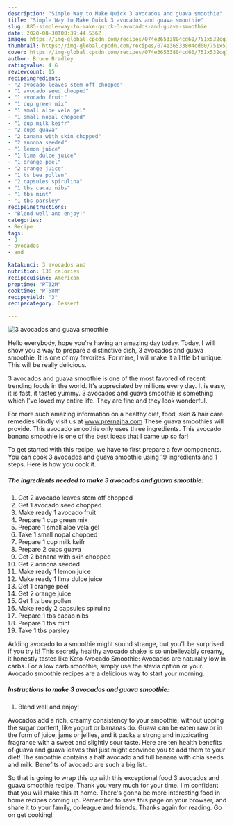 ```yaml
---
description: "Simple Way to Make Quick 3 avocados and guava smoothie"
title: "Simple Way to Make Quick 3 avocados and guava smoothie"
slug: 885-simple-way-to-make-quick-3-avocados-and-guava-smoothie
date: 2020-08-30T00:39:44.536Z
image: https://img-global.cpcdn.com/recipes/074e36533804cd60/751x532cq70/3-avocados-and-guava-smoothie-recipe-main-photo.jpg
thumbnail: https://img-global.cpcdn.com/recipes/074e36533804cd60/751x532cq70/3-avocados-and-guava-smoothie-recipe-main-photo.jpg
cover: https://img-global.cpcdn.com/recipes/074e36533804cd60/751x532cq70/3-avocados-and-guava-smoothie-recipe-main-photo.jpg
author: Bruce Bradley
ratingvalue: 4.6
reviewcount: 15
recipeingredient:
- "2 avocado leaves stem off chopped"
- "1 avocado seed chopped"
- "1 avocado fruit"
- "1 cup green mix"
- "1 small aloe vela gel"
- "1 small nopal chopped"
- "1 cup milk keifr"
- "2 cups guava"
- "2 banana with skin chopped"
- "2 annona seeded"
- "1 lemon juice"
- "1 lima dulce juice"
- "1 orange peel"
- "2 orange juice"
- "1 ts bee pollen"
- "2 capsules spirulina"
- "1 tbs cacao nibs"
- "1 tbs mint"
- "1 tbs parsley"
recipeinstructions:
- "Blend well and enjoy!"
categories:
- Recipe
tags:
- 3
- avocados
- and

katakunci: 3 avocados and 
nutrition: 136 calories
recipecuisine: American
preptime: "PT32M"
cooktime: "PT58M"
recipeyield: "3"
recipecategory: Dessert

---
```



![3 avocados and guava smoothie](https://img-global.cpcdn.com/recipes/074e36533804cd60/751x532cq70/3-avocados-and-guava-smoothie-recipe-main-photo.jpg)

Hello everybody, hope you're having an amazing day today. Today, I will show you a way to prepare a distinctive dish, 3 avocados and guava smoothie. It is one of my favorites. For mine, I will make it a little bit unique. This will be really delicious.

3 avocados and guava smoothie is one of the most favored of recent trending foods in the world. It's appreciated by millions every day. It is easy, it is fast, it tastes yummy. 3 avocados and guava smoothie is something which I've loved my entire life. They are fine and they look wonderful.

For more such amazing information on a healthy diet, food, skin &amp; hair care remedies Kindly visit us at www.prernajha.com These guava smoothies will provide. This avocado smoothie only uses three ingredients. This avocado banana smoothie is one of the best ideas that I came up so far!


To get started with this recipe, we have to first prepare a few components. You can cook 3 avocados and guava smoothie using 19 ingredients and 1 steps. Here is how you cook it.

<!--inarticleads1-->

##### The ingredients needed to make 3 avocados and guava smoothie:

1. Get 2 avocado leaves stem off chopped
1. Get 1 avocado seed chopped
1. Make ready 1 avocado fruit
1. Prepare 1 cup green mix
1. Prepare 1 small aloe vela gel
1. Take 1 small nopal chopped
1. Prepare 1 cup milk keifr
1. Prepare 2 cups guava
1. Get 2 banana with skin chopped
1. Get 2 annona seeded
1. Make ready 1 lemon juice
1. Make ready 1 lima dulce juice
1. Get 1 orange peel
1. Get 2 orange juice
1. Get 1 ts bee pollen
1. Make ready 2 capsules spirulina
1. Prepare 1 tbs cacao nibs
1. Prepare 1 tbs mint
1. Take 1 tbs parsley


Adding avocado to a smoothie might sound strange, but you&#39;ll be surprised if you try it! This secretly healthy avocado shake is so unbelievably creamy, it honestly tastes like Keto Avocado Smoothie: Avocados are naturally low in carbs. For a low carb smoothie, simply use the stevia option or your. Avocado smoothie recipes are a delicious way to start your morning. 

<!--inarticleads2-->

##### Instructions to make 3 avocados and guava smoothie:

1. Blend well and enjoy!


Avocados add a rich, creamy consistency to your smoothie, without upping the sugar content, like yogurt or bananas do. Guava can be eaten raw or in the form of juice, jams or jellies, and it packs a strong and intoxicating fragrance with a sweet and slightly sour taste. Here are ten health benefits of guava and guava leaves that just might convince you to add them to your diet! The smoothie contains a half avocado and full banana with chia seeds and milk. Benefits of avocado are such a big list. 

So that is going to wrap this up with this exceptional food 3 avocados and guava smoothie recipe. Thank you very much for your time. I'm confident that you will make this at home. There's gonna be more interesting food in home recipes coming up. Remember to save this page on your browser, and share it to your family, colleague and friends. Thanks again for reading. Go on get cooking!
